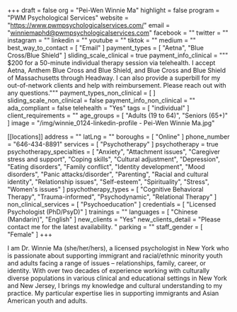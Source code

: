 +++
draft = false
org = "Pei-Wen Winnie Ma"
highlight = false
program = "PWM Psychological Services"
website = "https://www.pwmpsychologicalservices.com/"
email = "winniemaphd@pwmpsychologicalservices.com"
facebook = ""
twitter = ""
instagram = ""
linkedin = ""
youtube = ""
tiktok = ""
medium = ""
best_way_to_contact = [ "Email" ]
payment_types = [ "Aetna", "Blue Cross/Blue Shield" ]
sliding_scale_clinical = true
payment_info_clinical = """
$200 for a 50-minute individual therapy session via telehealth.
I accept Aetna, Anthem Blue Cross and Blue Shield, and Blue Cross and Blue Shield of Massachusetts through Headway. I can also provide a superbill for my out-of-network clients and help with reimbursement. Please reach out with any questions."""
payment_types_non_clinical = [ ]
sliding_scale_non_clinical = false
payment_info_non_clinical = ""
ada_compliant = false
telehealth = "Yes"
tags = [ "individual" ]
client_requirements = ""
age_groups = [ "Adults (19 to 64)", "Seniors (65+)" ]
image = "/img/winnie_0124-linkedin-profile - Pei-Wen Winnie Ma.jpg"

[[locations]]
address = ""
latLng = ""
boroughs = [ "Online" ]
phone_number = "646-434-8891"
services = [ "Psychotherapy" ]
psychotherapy = true
psychotherapy_specialties = [
  "Anxiety",
  "Attachment issues",
  "Caregiver stress and support",
  "Coping skills",
  "Cultural adjustment",
  "Depression",
  "Eating disorders",
  "Family conflict",
  "Identity development",
  "Mood disorders",
  "Panic attacks/disorder",
  "Parenting",
  "Racial and cultural identity",
  "Relationship issues",
  "Self-esteem",
  "Spirituality",
  "Stress",
  "Women's issues"
]
psychotherapy_types = [
  "Cognitive Behavioral Therapy",
  "Trauma-informed",
  "Psychodynamic",
  "Relational Therapy"
]
non_clinical_services = [ "Psychoeducation" ]
credentials = [ "Licensed Psychologist (PhD/PsyD)" ]
trainings = ""
languages = [ "Chinese (Mandarin)", "English" ]
new_clients = "Yes"
new_clients_detail = "Please contact me for the latest availability. "
parking = ""
staff_gender = [ "Female" ]
+++

I am Dr. Winnie Ma (she/her/hers), a licensed psychologist in New York who is passionate about supporting immigrant and racial/ethnic minority youth and adults facing a range of issues – relationships, family, career, or identity. With over two decades of experience working with culturally diverse populations in various clinical and educational settings in New York and New Jersey, I brings my knowledge and cultural understanding to my practice. My particular expertise lies in supporting immigrants and Asian American youth and adults.
